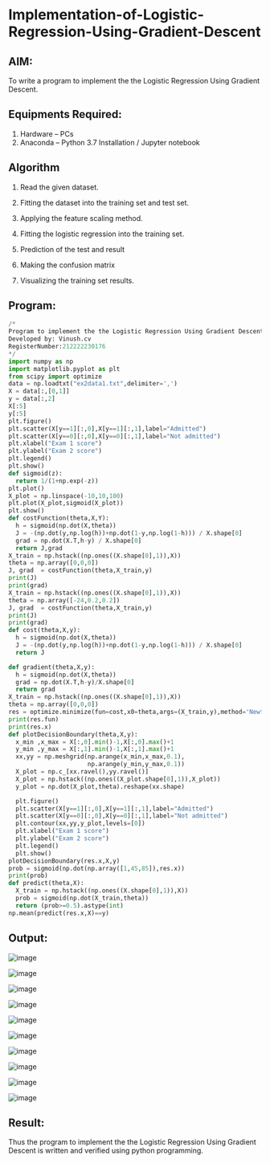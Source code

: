 # Implementation-of-Logistic-Regression-Using-Gradient-Descent

## AIM:
To write a program to implement the the Logistic Regression Using Gradient Descent.

## Equipments Required:
1. Hardware – PCs
2. Anaconda – Python 3.7 Installation / Jupyter notebook

## Algorithm
1. Read the given dataset.

2. Fitting the dataset into the training set and test set.

3. Applying the feature scaling method.

4. Fitting the logistic regression into the training set.

5. Prediction of the test and result

6. Making the confusion matrix

7. Visualizing the training set results.


## Program:
```python
/*
Program to implement the the Logistic Regression Using Gradient Descent.
Developed by: Vinush.cv  
RegisterNumber:212222230176
*/
import numpy as np
import matplotlib.pyplot as plt
from scipy import optimize
data = np.loadtxt("ex2data1.txt",delimiter=',')
X = data[:,[0,1]]
y = data[:,2]
X[:5]
y[:5]
plt.figure()
plt.scatter(X[y==1][:,0],X[y==1][:,1],label="Admitted")
plt.scatter(X[y==0][:,0],X[y==0][:,1],label="Not admitted")
plt.xlabel("Exam 1 score")
plt.ylabel("Exam 2 score")
plt.legend()
plt.show()
def sigmoid(z):
  return 1/(1+np.exp(-z))
plt.plot()
X_plot = np.linspace(-10,10,100)
plt.plot(X_plot,sigmoid(X_plot))
plt.show()
def costFunction(theta,X,Y):
  h = sigmoid(np.dot(X,theta))
  J = -(np.dot(y,np.log(h))+np.dot(1-y,np.log(1-h))) / X.shape[0]
  grad = np.dot(X.T,h-y) / X.shape[0]
  return J,grad
X_train = np.hstack((np.ones((X.shape[0],1)),X))
theta = np.array([0,0,0])
J, grad  = costFunction(theta,X_train,y)
print(J)
print(grad)
X_train = np.hstack((np.ones((X.shape[0],1)),X))
theta = np.array([-24,0.2,0.2])
J, grad  = costFunction(theta,X_train,y)
print(J)
print(grad)
def cost(theta,X,y):
  h = sigmoid(np.dot(X,theta))
  J = -(np.dot(y,np.log(h))+np.dot(1-y,np.log(1-h))) / X.shape[0]
  return J

def gradient(theta,X,y):
  h = sigmoid(np.dot(X,theta))
  grad = np.dot(X.T,h-y)/X.shape[0]
  return grad
X_train = np.hstack((np.ones((X.shape[0],1)),X))
theta = np.array([0,0,0])
res = optimize.minimize(fun=cost,x0=theta,args=(X_train,y),method='Newton-CG',jac=gradient)
print(res.fun)
print(res.x)
def plotDecisionBoundary(theta,X,y):
  x_min ,x_max = X[:,0].min()-1,X[:,0].max()+1
  y_min ,y_max = X[:,1].min()-1,X[:,1].max()+1
  xx,yy = np.meshgrid(np.arange(x_min,x_max,0.1),
                      np.arange(y_min,y_max,0.1))
  X_plot = np.c_[xx.ravel(),yy.ravel()]
  X_plot = np.hstack((np.ones((X_plot.shape[0],1)),X_plot))
  y_plot = np.dot(X_plot,theta).reshape(xx.shape)

  plt.figure()
  plt.scatter(X[y==1][:,0],X[y==1][:,1],label="Admitted")
  plt.scatter(X[y==0][:,0],X[y==0][:,1],label="Not admitted")
  plt.contour(xx,yy,y_plot,levels=[0])
  plt.xlabel("Exam 1 score")
  plt.ylabel("Exam 2 score")
  plt.legend()
  plt.show()
plotDecisionBoundary(res.x,X,y)
prob = sigmoid(np.dot(np.array([1,45,85]),res.x))
print(prob)
def predict(theta,X):
  X_train = np.hstack((np.ones((X.shape[0],1)),X))
  prob = sigmoid(np.dot(X_train,theta))
  return (prob>=0.5).astype(int)
np.mean(predict(res.x,X)==y)
```

## Output:



![image](https://github.com/vinushcv/-Implementation-of-Logistic-Regression-Using-Gradient-Descent/assets/113975318/4d67e163-1b78-4a46-9f38-ca2ae16c6e8b)



![image](https://github.com/vinushcv/-Implementation-of-Logistic-Regression-Using-Gradient-Descent/assets/113975318/79201558-27ff-47c1-b0ff-74bc15ad524c)



![image](https://github.com/vinushcv/-Implementation-of-Logistic-Regression-Using-Gradient-Descent/assets/113975318/87e11a59-5ce3-42a5-95c7-8c0b5f1f5d85)



![image](https://github.com/vinushcv/-Implementation-of-Logistic-Regression-Using-Gradient-Descent/assets/113975318/4e7a9234-6cc3-46ff-942c-c9f7f863b138)



![image](https://github.com/vinushcv/-Implementation-of-Logistic-Regression-Using-Gradient-Descent/assets/113975318/f263e5ec-f782-4623-b328-78f37d3c2f8e)



![image](https://github.com/vinushcv/-Implementation-of-Logistic-Regression-Using-Gradient-Descent/assets/113975318/bb9647ff-33d3-4837-b46b-29976756a7c3)



![image](https://github.com/vinushcv/-Implementation-of-Logistic-Regression-Using-Gradient-Descent/assets/113975318/c386ed0c-0807-4bf7-b78a-7d43e9b85805)



![image](https://github.com/vinushcv/-Implementation-of-Logistic-Regression-Using-Gradient-Descent/assets/113975318/a74f20d3-df2c-4747-b5f2-dc93f155454d)



![image](https://github.com/vinushcv/-Implementation-of-Logistic-Regression-Using-Gradient-Descent/assets/113975318/6ea3c5c6-f547-4aac-a383-6173457879d3)



![image](https://github.com/vinushcv/-Implementation-of-Logistic-Regression-Using-Gradient-Descent/assets/113975318/0f6cd65e-f327-44ac-8108-c5653c674a59)


## Result:
Thus the program to implement the the Logistic Regression Using Gradient Descent is written and verified using python programming.


